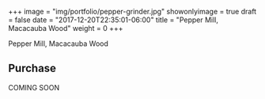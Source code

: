+++
image = "img/portfolio/pepper-grinder.jpg"
showonlyimage = true
draft = false
date = "2017-12-20T22:35:01-06:00"
title = "Pepper Mill, Macacauba Wood"
weight = 0
+++

Pepper Mill, Macacauba Wood
<!--more-->

## Purchase

COMING SOON